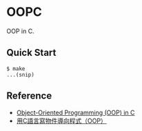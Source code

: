 # OOPC

OOP in C.

## Quick Start

```console
$ make
...(snip)
```

## Reference

- [Object-Oriented Programming (OOP) in C](https://www.codementor.io/@michaelsafyan/object-oriented-programming-in-c-du1081gw2)
- [用C語言寫物件導向程式（OOP）](https://www.codementor.io/@michaelsafyan/object-oriented-programming-in-c-du1081gw2)
